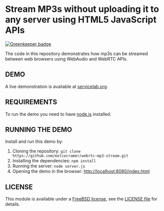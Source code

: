 # Stream MP3s without uploading it to any server using HTML5 JavaScript APIs

[![Greenkeeper badge](https://badges.greenkeeper.io/chamathsilva/WebRtcAudio-.svg)](https://greenkeeper.io/)

The code in this repository demonstrates how mp3s can be streamed between web browsers using WebAudio and WebRTC APIs.

## DEMO

A live demonstration is available at [servicelab.org](http://webrtc.servicelab.org).

## REQUIREMENTS

To run the demo you need to have [node.js](http://nodejs.org/) installed.

## RUNNING THE DEMO

Install and run this demo by:

1. Cloning the repository: `git clone https://github.com/eelcocramer/webrtc-mp3-stream.git`
2. Installing the dependencies: `npm install`
3. Running the server: `node server.js`
4. Opening the demo in the browser: [http://localhost:8080/index.html](http://localhost:8080/index.html)

## LICENSE

This module is available under a [FreeBSD license](http://opensource.org/licenses/BSD-3-Clause), see the [LICENSE file](https://github.com/eelcocramer/webrtc-mp3-stream/blob/master/LICENSE.md) for details.
